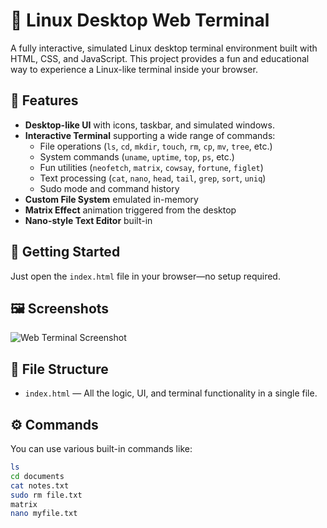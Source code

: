 # 🐧 Linux Desktop Web Terminal

A fully interactive, simulated Linux desktop terminal environment built with HTML, CSS, and JavaScript. This project provides a fun and educational way to experience a Linux-like terminal inside your browser.

## 🌟 Features

- **Desktop-like UI** with icons, taskbar, and simulated windows.
- **Interactive Terminal** supporting a wide range of commands:
  - File operations (`ls`, `cd`, `mkdir`, `touch`, `rm`, `cp`, `mv`, `tree`, etc.)
  - System commands (`uname`, `uptime`, `top`, `ps`, etc.)
  - Fun utilities (`neofetch`, `matrix`, `cowsay`, `fortune`, `figlet`)
  - Text processing (`cat`, `nano`, `head`, `tail`, `grep`, `sort`, `uniq`)
  - Sudo mode and command history
- **Custom File System** emulated in-memory
- **Matrix Effect** animation triggered from the desktop
- **Nano-style Text Editor** built-in

## 🚀 Getting Started

Just open the `index.html` file in your browser—no setup required.

## 🖼️ Screenshots

![Web Terminal Screenshot](https://i.ibb.co/C3s8ZLK2/Screenshot-2025-06-02-185812.png)

## 📁 File Structure

- `index.html` — All the logic, UI, and terminal functionality in a single file.

## ⚙️ Commands

You can use various built-in commands like:

```bash
ls
cd documents
cat notes.txt
sudo rm file.txt
matrix
nano myfile.txt
